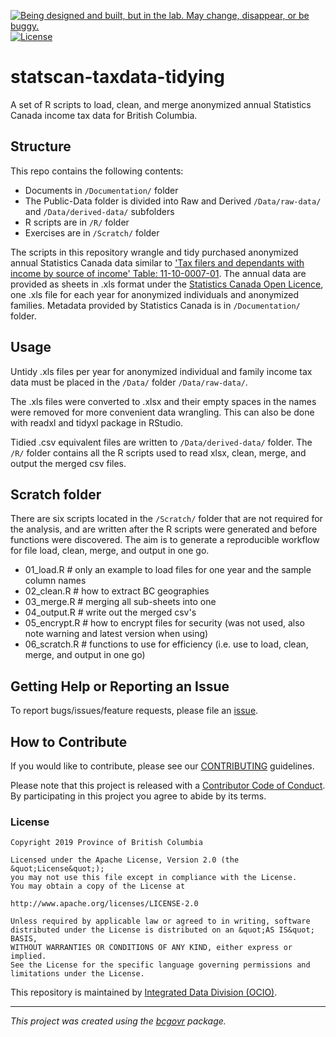 <a id="devex-badge" rel="Exploration" href="https://github.com/BCDevExchange/assets/blob/master/README.md"><img alt="Being designed and built, but in the lab. May change, disappear, or be buggy." style="border-width:0" src="https://assets.bcdevexchange.org/images/badges/exploration.svg" title="Being designed and built, but in the lab. May change, disappear, or be buggy." /></a>[![License](https://img.shields.io/badge/License-Apache%202.0-blue.svg)](https://opensource.org/licenses/Apache-2.0)

# statscan-taxdata-tidying
 
A set of R scripts to load, clean, and merge anonymized annual Statistics Canada income tax data for British Columbia. 


## Structure

This repo contains the following contents:
- Documents in `/Documentation/` folder
- The Public-Data folder is divided into Raw and Derived `/Data/raw-data/` and `/Data/derived-data/` subfolders
- R scripts are in `/R/` folder
- Exercises are in `/Scratch/` folder

The scripts in this repository wrangle and tidy purchased anonymized annual Statistics Canada data similar to ['Tax filers and dependants with income by source of income' Table: 11-10-0007-01](https://www150.statcan.gc.ca/t1/tbl1/en/tv.action?pid=1110000701). The annual data are provided as sheets in .xls format under the [Statistics Canada Open Licence](https://www.statcan.gc.ca/eng/reference/licence), one .xls file for each year for anonymized individuals and anonymized families. Metadata provided by Statistics Canada is in `/Documentation/` folder. 


## Usage

Untidy .xls files per year for anonymized individual and family income tax data must be placed in the `/Data/` folder `/Data/raw-data/`.

The .xls files were converted to .xlsx and their empty spaces in the names were removed for more convenient data wrangling. This can also be done with readxl and tidyxl package in RStudio.

Tidied .csv equivalent files are written to `/Data/derived-data/` folder. The `/R/` folder contains all the R scripts used to read xlsx, clean, merge, and output the merged csv files.



## Scratch folder 

There are six scripts located in the `/Scratch/` folder that are not required for the analysis, and are written after the R scripts were generated and before functions were discovered. The aim is to generate a reproducible workflow for file load, clean, merge, and output in one go.  

- 01_load.R # only an example to load files for one year and the sample column names 
- 02_clean.R # how to extract BC geographies 
- 03_merge.R # merging all sub-sheets into one 
- 04_output.R # write out the merged csv's
- 05_encrypt.R # how to encrypt files for security (was not used, also note warning and latest version when using)
- 06_scratch.R # functions to use for efficiency (i.e. use to load, clean, merge, and output in one go)


## Getting Help or Reporting an Issue

To report bugs/issues/feature requests, please file an [issue](https://github.com/bcgov/StatCan_IncomeTax_Tidying/issues/).

## How to Contribute

If you would like to contribute, please see our [CONTRIBUTING](CONTRIBUTING.md) guidelines.

Please note that this project is released with a [Contributor Code of Conduct](CODE_OF_CONDUCT.md). By participating in this project you agree to abide by its terms.

### License

```
Copyright 2019 Province of British Columbia

Licensed under the Apache License, Version 2.0 (the &quot;License&quot;);
you may not use this file except in compliance with the License.
You may obtain a copy of the License at

http://www.apache.org/licenses/LICENSE-2.0

Unless required by applicable law or agreed to in writing, software distributed under the License is distributed on an &quot;AS IS&quot; BASIS,
WITHOUT WARRANTIES OR CONDITIONS OF ANY KIND, either express or implied.
See the License for the specific language governing permissions and limitations under the License.
```

This repository is maintained by [Integrated Data Division (OCIO)](https://github.com/orgs/bcgov/teams/idd).

---
*This project was created using the [bcgovr](https://github.com/bcgov/bcgovr) package.* 
